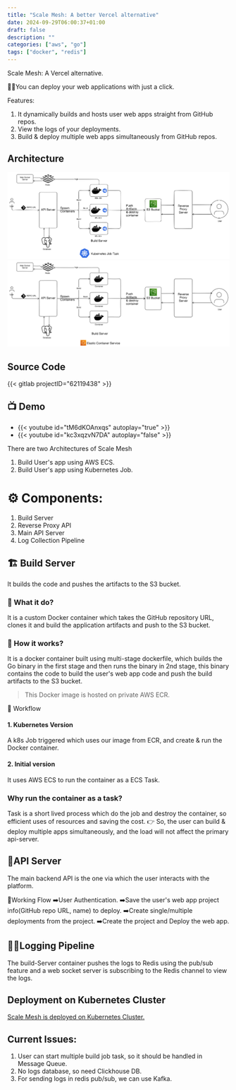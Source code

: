 ```yaml
---
title: "Scale Mesh: A better Vercel alternative"
date: 2024-09-29T06:00:37+01:00
draft: false
description: ""
categories: ["aws", "go"]
tags: ["docker", "redis"]
---
```


Scale Mesh: A Vercel alternative.

🧑‍💻You can deploy your web applications with just a click.

Features:
1. It dynamically builds and hosts user web apps straight from GitHub repos.
2. View the logs of your deployments.
3. Build & deploy multiple web apps simultaneously from GitHub repos.

## Architecture
![](./featured.png)
![](./arch.png)
## Source Code
{{< gitlab projectID="62119438" >}}

## 📺 Demo
- {{< youtube id="tM6dKOAnxqs" autoplay="true" >}}
- {{< youtube id="kc3xqzvN7DA" autoplay="false" >}}

There are two Architectures of Scale Mesh
1. Build User's app using AWS ECS.
2. Build User's app using Kubernetes Job.

# ⚙️ Components:
1. Build Server
2. Reverse Proxy API
3. Main API Server
4. Log Collection Pipeline

## 🏗️ Build Server
It builds the code and pushes the artifacts to the S3 bucket.

### 🤔 What it do?
It is a custom Docker container which takes the GitHub repository URL, clones it and build the application artifacts and push to the S3 bucket.

### 🤔 How it works?
It is a docker container built using multi-stage dockerfile, which builds the Go binary in the first stage and then runs the binary in 2nd stage,
this binary contains the code to build the user's web app code and push the build artifacts to the S3 bucket.

> This Docker image is hosted on private AWS ECR.

🔧 Workflow

#### 1. Kubernetes Version
A k8s Job triggered which uses our image from ECR, and create & run the Docker container.

#### 2. Initial version
It uses AWS ECS to run the container as a ECS Task.

### Why run the container as a task?
Task is a short lived process which do the job and destroy the container, so efficient uses of resources and saving the cost.
👉 So, the user can build  & deploy multiple apps simultaneously, and the load will not affect the primary api-server.

## 🙋API Server
The main backend API is the one via which the user interacts with the platform.

🌊Working Flow
➡️User Authentication.
➡️Save the user's web app project info(GitHub repo URL, name) to deploy.
➡️Create single/multiple deployments from the project.
➡️Create the project and Deploy the web app.

## 🧑‍💻Logging Pipeline
The build-Server container pushes the logs to Redis using the pub/sub feature and a web socket server is subscribing to the Redis channel to view the logs.

## Deployment on Kubernetes Cluster
[Scale Mesh is deployed on Kubernetes Cluster.](https://harisheoran.github.io/projects/scale_mesh_deployment/)

## Current Issues:
1. User can start multiple build job task, so it should be handled in Message Queue.
2. No logs database, so need Clickhouse DB.
3. For sending logs in redis pub/sub, we can use Kafka.
